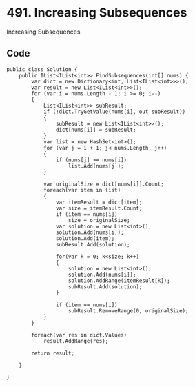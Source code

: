 # 491. Increasing Subsequences
Increasing Subsequences

## Code
    public class Solution {
        public IList<IList<int>> FindSubsequences(int[] nums) {
            var dict = new Dictionary<int, List<IList<int>>>();
            var result = new List<IList<int>>();
            for (var i = nums.Length - 1; i >= 0; i--)
            {
                List<IList<int>> subResult;
                if (!dict.TryGetValue(nums[i], out subResult))
                {
                    subResult = new List<IList<int>>();
                    dict[nums[i]] = subResult;
                }
                var list = new HashSet<int>();
                for (var j = i + 1; j< nums.Length; j++)
                {
                    if (nums[j] >= nums[i])
                        list.Add(nums[j]);
                }
                
                var originalSize = dict[nums[i]].Count;
                foreach(var item in list)
                {
                    var itemResult = dict[item];
                    var size = itemResult.Count;
                    if (item == nums[i])
                        size = originalSize;
                    var solution = new List<int>();
                    solution.Add(nums[i]);
                    solution.Add(item);
                    subResult.Add(solution);

                    for(var k = 0; k<size; k++)
                    {
                        solution = new List<int>();
                        solution.Add(nums[i]);
                        solution.AddRange(itemResult[k]);
                        subResult.Add(solution);
                    }
                    
                    if (item == nums[i])
                        subResult.RemoveRange(0, originalSize);
                }
            }
            
            foreach(var res in dict.Values)
                result.AddRange(res);
            
            return result;
            
        }

    }